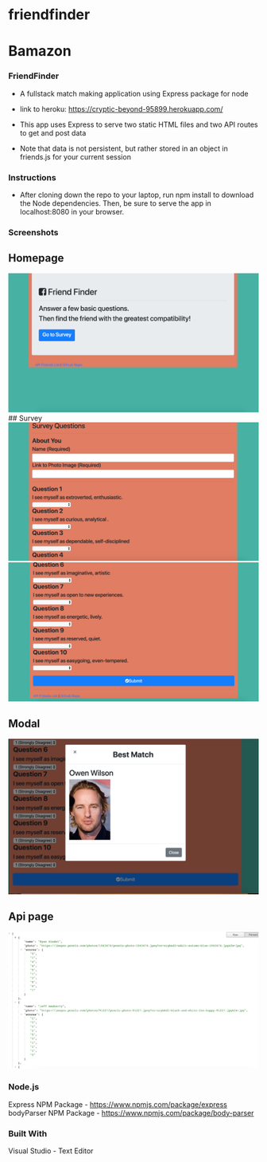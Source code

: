 # friendfinder
# Bamazon

### FriendFinder
 
 - A fullstack match making application using Express package for node
 - link to heroku: https://cryptic-beyond-95899.herokuapp.com/
 
 - This app uses Express to serve two static HTML files and two API routes to get and post data

- Note that data is not persistent, but rather stored in an object in friends.js for your current session



 
 ### Instructions
 - After cloning down the repo to your laptop, run npm install to download the Node dependencies. Then, be sure to serve the app in localhost:8080 in your browser.
 

### Screenshots

## Homepage
<img src="homepage.png" alt="Homepage">
## Survey
<img src="survey.png" alt="Survey">
<img src="survey2.png" alt="Survey">

## Modal
<img src="Modal.png" alt="Modal">

## Api page
<img src="apipage.png" alt="API">


 ### Node.js
 Express NPM Package - https://www.npmjs.com/package/express
 bodyParser NPM Package - https://www.npmjs.com/package/body-parser
 


### Built With
Visual Studio - Text Editor

 